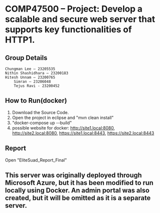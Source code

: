 # COMP47500 – Project: Develop a scalable and secure web server that supports key functionalities of HTTP1.

## Group Details
	Chungman Lee – 23205535
	Nithin Shashidhara – 23200183
	Hitesh Unnam – 23200765
        Simran – 23206048
        Tejus Ravi - 23200452

 ## How to Run(docker)
 1. Download the Source Code.
 2. Open the project in eclipse and "mvn clean install"
 3. "docker-compose up --build"
 4. possible website for docker: http://site1.local:8080, http://site2.local:8080, https://site1.local:8443, https://site2.local:8443
 ## Report
 Open "EliteSuad_Report_Final"
 ## This server was originally deployed through Microsoft Azure, but it has been modified to run locally using Docker. An admin portal was also created, but it will be omitted as it is a separate server.
